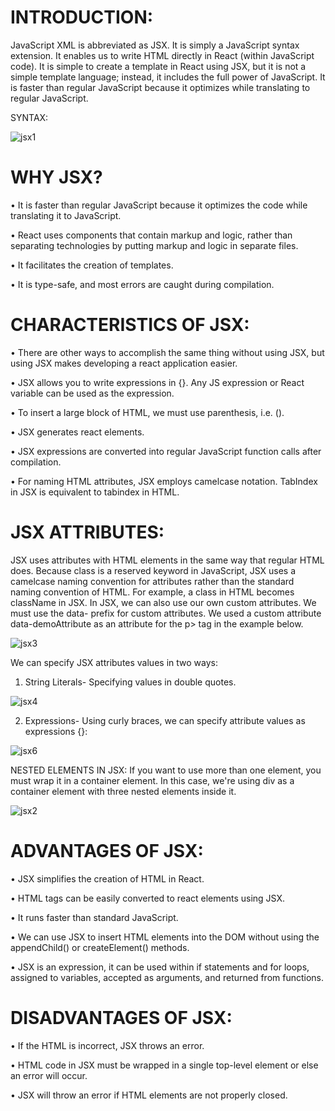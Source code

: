 # **INTRODUCTION:** 

JavaScript XML is abbreviated as JSX. It is simply a JavaScript syntax extension. It enables us to write HTML directly in React (within JavaScript code). It is simple to create a template in React using JSX, but it is not a simple template language; instead, it includes the full power of JavaScript. It is faster than regular JavaScript because it optimizes while translating to regular JavaScript.

SYNTAX: 

![jsx1](https://user-images.githubusercontent.com/101787864/213477503-18526671-4cbf-460a-bff1-f8d56a128046.jpg)

# **WHY JSX?**

•	It is faster than regular JavaScript because it optimizes the code while translating it to JavaScript.

•	React uses components that contain markup and logic, rather than separating technologies by putting markup and logic in separate files.

•	It facilitates the creation of templates.

•	It is type-safe, and most errors are caught during compilation.

# **CHARACTERISTICS OF JSX:** 

•	There are other ways to accomplish the same thing without using JSX, but using JSX makes developing a react application easier.

•	JSX allows you to write expressions in {}. Any JS expression or React variable can be used as the expression.

•	To insert a large block of HTML, we must use parenthesis, i.e. ().

•	JSX generates react elements.

•	JSX expressions are converted into regular JavaScript function calls after compilation.

•	For naming HTML attributes, JSX employs camelcase notation. TabIndex in JSX is equivalent to tabindex in HTML.

# **JSX ATTRIBUTES:**

JSX uses attributes with HTML elements in the same way that regular HTML does. Because class is a reserved keyword in JavaScript, JSX uses a camelcase naming convention for attributes rather than the standard naming convention of HTML. For example, a class in HTML becomes className in JSX. In JSX, we can also use our own custom attributes. We must use the data- prefix for custom attributes. We used a custom attribute data-demoAttribute as an attribute for the p> tag in the example below.


![jsx3](https://user-images.githubusercontent.com/101787864/213477795-50921f65-28f8-4bc7-983b-3f4b5890b317.jpg)


We can specify JSX attributes values in two ways:

1.	String Literals- Specifying values in double quotes.

![jsx4](https://user-images.githubusercontent.com/101787864/213477949-755306ff-3f25-4cac-b244-ce49e6a27b40.jpg)


2.	Expressions- Using curly braces, we can specify attribute values as expressions {}:
	
  
  ![jsx6](https://user-images.githubusercontent.com/101787864/213478088-79143a3b-500e-4ebd-aa1f-b21edc799c9b.jpg)


NESTED ELEMENTS IN JSX: If you want to use more than one element, you must wrap it in a container element. In this case, we're using div as a container element with three nested elements inside it.


![jsx2](https://user-images.githubusercontent.com/101787864/213478254-82ce200f-6983-49b5-8792-02791eac2e8e.jpg)


# **ADVANTAGES OF JSX:** 

•	JSX simplifies the creation of HTML in React.

•	HTML tags can be easily converted to react elements using JSX.

•	It runs faster than standard JavaScript.

•	We can use JSX to insert HTML elements into the DOM without using the appendChild() or createElement() methods.

•	 JSX is an expression, it can be used within if statements and for loops, assigned to variables, accepted as arguments, and returned from functions.

# **DISADVANTAGES OF JSX:**

•	If the HTML is incorrect, JSX throws an error.

•	HTML code in JSX must be wrapped in a single top-level element or else an error will occur.

•	JSX will throw an error if HTML elements are not properly closed.
